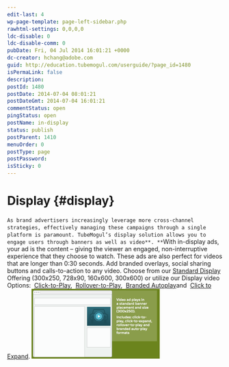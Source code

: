 ```yaml
---
edit-last: 4
wp-page-template: page-left-sidebar.php
rawhtml-settings: 0,0,0,0
ldc-disable: 0
ldc-disable-comm: 0
pubDate: Fri, 04 Jul 2014 16:01:21 +0000
dc-creator: hchang@adobe.com
guid: http://education.tubemogul.com/userguide/?page_id=1480
isPermaLink: false
description: 
postId: 1480
postDate: 2014-07-04 08:01:21
postDateGmt: 2014-07-04 16:01:21
commentStatus: open
pingStatus: open
postName: in-display
status: publish
postParent: 1410
menuOrder: 0
postType: page
postPassword: 
isSticky: 0
---
```


# Display {#display}

`As brand advertisers increasingly leverage more cross-channel strategies, effectively managing these campaigns through a single platform is paramount. TubeMogul’s display solution allows you to engage users through banners as well as video**. **`With in-display ads, your ad&nbsp;is the content – giving the viewer an engaged, non-interruptive experience that they choose to watch. These ads&nbsp;are also perfect for videos that are longer than 0:30 seconds. Add branded overlays, social sharing buttons and calls-to-action to any video.
Choose from our [Standard Display](standard-display/user-guideplanningad-formatsin-displaystandard-display.md) Offering&nbsp;(300x250, 728x90, 160x600, 300x600) or utilize our Display video Options:&nbsp; [Click-to-Play](click-to-play/user-guideplanningad-formatsin-displayclick-to-play.md),&nbsp; [Rollover-to-Play](rollover-to-play/user-guideplanningad-formatsin-displayrollover-to-play.md),&nbsp; [Branded Autoplay](branded-autoplay/user-guideplanningad-formatsin-displaybranded-autoplay.md)and&nbsp; [Click to Expand](click-to-expand/user-guideplanningad-formatsin-displayclick-to-expand.md). [ ![Indisplay](assets/indisplay-300x163.png)](assets/indisplay.png) 